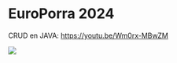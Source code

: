 # EuroPorra 2024
CRUD en JAVA: https://youtu.be/Wm0rx-MBwZM

[![](https://markdown-videos.deta.dev/youtube/Wm0rx-MBwZM)](https://youtu.be/Wm0rx-MBwZM)

